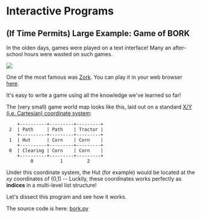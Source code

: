 # Interactive Programs

## (If Time Permits) Large Example: Game of BORK

In the olden days, games were played on a text interface! Many an after-school hours were wasted on such games.

![](https://upload.wikimedia.org/wikipedia/en/a/ac/Zork_I_box_art.jpg)

One of the most famous was [Zork](https://en.wikipedia.org/wiki/Zork). You can play it in your web browser [here](https://textadventures.co.uk/games/play/5zyoqrsugeopel3ffhz_vq).

It's easy to write a game using all the knowledge we've learned so far!

The (very small) game world map looks like this, laid out on a standard [X/Y (i.e. Cartesian) coordinate system](https://en.wikipedia.org/wiki/Cartesian_coordinate_system):

```
    +----------+---------+---------+
 2  | Path     | Path    | Tractor |
    +----------+---------+---------+
 1  | Hut      | Corn    | Corn    |
    +----------+---------+---------+
 0  | Clearing | Corn    | Corn    |
    +----------+---------+---------+
         0          1         2
```

Under this coordinate system, the Hut (for example) would be located at the *xy* coordinates of (0,1) -- Luckily, these coordinates works perfectly as **indices** in a multi-level list structure!

Let's dissect this program and see how it works.

The source code is here: [bork.py](bork.py)